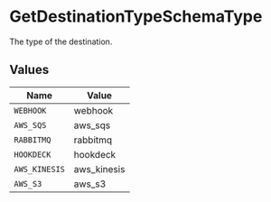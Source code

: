 # GetDestinationTypeSchemaType

The type of the destination.


## Values

| Name          | Value         |
| ------------- | ------------- |
| `WEBHOOK`     | webhook       |
| `AWS_SQS`     | aws_sqs       |
| `RABBITMQ`    | rabbitmq      |
| `HOOKDECK`    | hookdeck      |
| `AWS_KINESIS` | aws_kinesis   |
| `AWS_S3`      | aws_s3        |